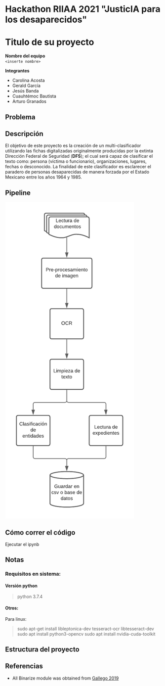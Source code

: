 # Hackathon RIIAA 2021 "JusticIA para los desaparecidos"

# Titulo de su proyecto

**Nombre del equipo**  
`<inserte nombre>`


**Integrantes**
* Carolina Acosta
* Gerald García
* Jesús Banda
* Cuauhtémoc Bautista
* Arturo Granados

## Problema


## Descripción

El objetivo de este proyecto es la creación de un multi-clasificador utilizando las fichas digitalizadas
originalmente producidas por la extinta Dirección Federal de Seguridad (**DFS**); el cual será capaz de 
clasificar el texto como: persona (víctima o funcionario), organizaciones, lugares, fechas o desconocido.
La finalidad de este clasificador es esclarecer el paradero de personas desaparecidas de manera forzada 
por el Estado Mexicano entre los años 1964 y 1985.


## Pipeline
![Pipeline](./imagenes/pipeline.png "Pipeline")

## Cómo correr el código
Ejecutar el ipynb

## Notas
### Requisitos en sistema:

#### Versión python
> python 3.7.4

#### Otros:
Para linux:
> sudo apt-get install libleptonica-dev tesseract-ocr libtesseract-dev
> sudo apt install python3-opencv
> sudo apt install nvidia-cuda-toolkit

## Estructura del proyecto

## Referencias
- All Binarize module was obtained from [Gallego 2019](https://github.com/ajgallego/document-image-binarization) 
